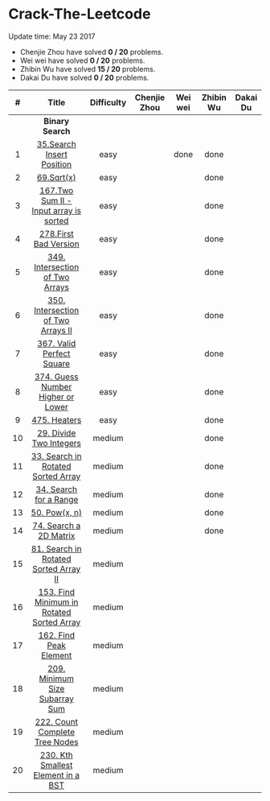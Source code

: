 # Crack-The-Leetcode


Update time: May 23 2017

* Chenjie Zhou have solved **0 / 20** problems.
* Wei wei have solved **0 / 20** problems.
* Zhibin Wu have solved **15 / 20** problems.
* Dakai Du have solved **0 / 20** problems.

| # | Title | Difficulty |Chenjie Zhou | Wei wei | Zhibin Wu | Dakai Du |
|:---:|:---:|:---:|:---:|:---:|:---:|:---:|
||**Binary Search**|
| 1 | [35.Search Insert Position](https://leetcode.com/problems/search-insert-position/#/description)|easy||done|done||
| 2 | [69.Sqrt(x)](https://leetcode.com/problems/sqrtx/#/description) |easy|||done||
| 3 | [167.Two Sum II - Input array is sorted](https://leetcode.com/problems/two-sum-ii-input-array-is-sorted/#/description) |easy|||done||
| 4 | [278.First Bad Version](https://leetcode.com/problems/first-bad-version/#/description) |easy|||done||
| 5 | [349. Intersection of Two Arrays](https://leetcode.com/problems/intersection-of-two-arrays/#/description) |easy|||done||
| 6 | [350. Intersection of Two Arrays II](https://leetcode.com/problems/intersection-of-two-arrays-ii/#/description) |easy|||done||
| 7 | [367. Valid Perfect Square](https://leetcode.com/problems/valid-perfect-square/#/description) |easy|||done||
| 8 | [374. Guess Number Higher or Lower](https://leetcode.com/problems/guess-number-higher-or-lower/#/description) |easy|||done||
| 9 | [475. Heaters](https://leetcode.com/tag/binary-search/) |easy|||done||
| 10 | [29. Divide Two Integers](https://leetcode.com/problems/divide-two-integers/#/description) |medium|||done||
| 11 | [33. Search in Rotated Sorted Array](https://leetcode.com/problems/search-in-rotated-sorted-array/#/description) |medium|||done||
| 12 | [34. Search for a Range](https://leetcode.com/problems/search-for-a-range/#/description) |medium|||done||
| 13 | [50. Pow(x, n)](https://leetcode.com/problems/powx-n/#/description) |medium|||done||
| 14 | [74. Search a 2D Matrix](https://leetcode.com/problems/search-a-2d-matrix/#/description) |medium|||done||
| 15 | [81. Search in Rotated Sorted Array II](https://leetcode.com/problems/search-in-rotated-sorted-array-ii/#/description) |medium|||||
| 16 | [153. Find Minimum in Rotated Sorted Array](https://leetcode.com/problems/find-minimum-in-rotated-sorted-array/#/description) |medium|||||
| 17 | [162. Find Peak Element](https://leetcode.com/problems/find-peak-element/#/description) |medium|||||
| 18 | [209. Minimum Size Subarray Sum](https://leetcode.com/problems/minimum-size-subarray-sum/#/description) |medium|||||
| 19 | [222. Count Complete Tree Nodes](https://leetcode.com/problems/count-complete-tree-nodes/#/description) |medium|||||
| 20 | [230. Kth Smallest Element in a BST](https://leetcode.com/problems/kth-smallest-element-in-a-bst/#/description) |medium|||||
